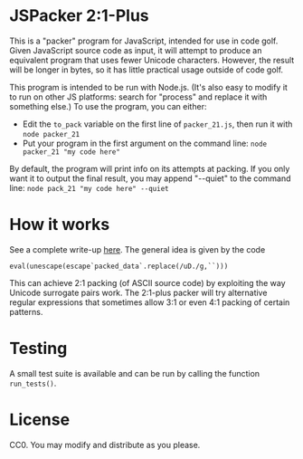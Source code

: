 # JSPacker 2:1-Plus

This is a "packer" program for JavaScript, intended for use in code golf. Given JavaScript source code as input, it will attempt to produce an equivalent program that uses fewer Unicode characters. However, the result will be longer in bytes, so it has little practical usage outside of code golf.

This program is intended to be run with Node.js. (It's also easy to modify it to run on other JS platforms: search for "process" and replace it with something else.) To use the program, you can either:
* Edit the `to_pack` variable on the first line of `packer_21.js`, then run it with `node packer_21`
* Put your program in the first argument on the command line: `node packer_21 "my code here"`

By default, the program will print info on its attempts at packing. If you only want it to output the final result, you may append "--quiet" to the command line: `node pack_21 "my code here" --quiet`

# How it works

See a complete write-up [here](https://www.luke-g.com/unicode-packing-in-javascript-the-21-plus-packer/). The general idea is given by the code

```eval(unescape(escape`packed_data`.replace(/uD./g,``)))```

This can achieve 2:1 packing (of ASCII source code) by exploiting the way Unicode surrogate pairs work. The 2:1-plus packer will try alternative regular expressions that sometimes allow 3:1 or even 4:1 packing of certain patterns.

# Testing

A small test suite is available and can be run by calling the function `run_tests()`.

# License

CC0. You may modify and distribute as you please.
